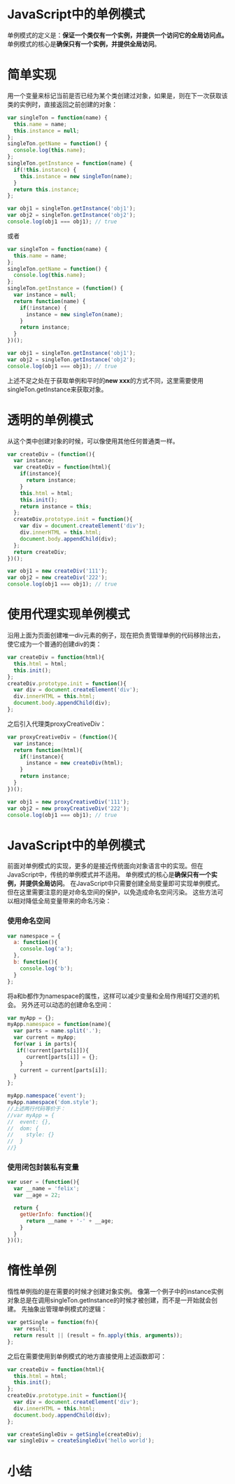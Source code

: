 # JavaScript中的单例模式
单例模式的定义是：**保证一个类仅有一个实例，并提供一个访问它的全局访问点。**
单例模式的核心是**确保只有一个实例，并提供全局访问**。
# 简单实现
用一个变量来标记当前是否已经为某个类创建过对象，如果是，则在下一次获取该类的实例时，直接返回之前创建的对象：
```javascript
var singleTon = function(name) {
  this.name = name;
  this.instance = null;
};
singleTon.getName = function() {
  console.log(this.name);
};
singleTon.getInstance = function(name) {
  if(!this.instance) {
    this.instance = new singleTon(name);
  }
  return this.instance;
};

var obj1 = singleTon.getInstance('obj1');
var obj2 = singleTon.getInstance('obj2');
console.log(obj1 === obj1); // true
```
或者
```javascript
var singleTon = function(name) {
  this.name = name;
};
singleTon.getName = function() {
  console.log(this.name);
};
singleTon.getInstance = (function() {
  var instance = null;
  return function(name) {
    if(!instance) {
      instance = new singleTon(name);
    }
    return instance;
  }
})();

var obj1 = singleTon.getInstance('obj1');
var obj2 = singleTon.getInstance('obj2');
console.log(obj1 === obj1); // true
```
上述不足之处在于获取单例和平时的**new xxx**的方式不同，这里需要使用singleTon.getInstance来获取对象。
# 透明的单例模式
从这个类中创建对象的时候，可以像使用其他任何普通类一样。
```javascript
var createDiv = (function(){
  var instance;
  var createDiv = function(html){
    if(instance){
      return instance;
    }
    this.html = html;
    this.init();
    return instance = this;
  };
  createDiv.prototype.init = function(){
    var div = document.createElement('div');
    div.innerHTML = this.html;
    document.body.appendChild(div);
  };
  return createDiv;
})();

var obj1 = new createDiv('111');
var obj2 = new createDiv('222');
console.log(obj1 === obj1); // true
```
# 使用代理实现单例模式
沿用上面为页面创建唯一div元素的例子，现在把负责管理单例的代码移除出去，使它成为一个普通的创建div的类：
```javascript
var createDiv = function(html){
  this.html = html;
  this.init();
};
createDiv.prototype.init = function(){
  var div = document.createElement('div');
  div.innerHTML = this.html;
  document.body.appendChild(div);
};
```
之后引入代理类proxyCreativeDiv：
```javascript
var proxyCreativeDiv = (function(){
  var instance;
  return function(html){
    if(!instance){
      instance = new createDiv(html);
    }
    return instance;
  }
})();

var obj1 = new proxyCreativeDiv('111');
var obj2 = new proxyCreativeDiv('222');
console.log(obj1 === obj1); // true
```
# JavaScript中的单例模式
前面对单例模式的实现，更多的是接近传统面向对象语言中的实现。但在JavaScript中，传统的单例模式并不适用。
单例模式的核心是**确保只有一个实例，并提供全局访问**。
在JavaScript中只需要创建全局变量即可实现单例模式。但在这里需要注意的是对命名空间的保护，以免造成命名空间污染。
这些方法可以相对降低全局变量带来的命名污染：
### 使用命名空间
```javascript
var namespace = {
  a: function(){
    console.log('a');
  },
  b: function(){
    console.log('b');
  }
};
```
将a和b都作为namespace的属性，这样可以减少变量和全局作用域打交道的机会。
另外还可以动态的创建命名空间：
```javascript
var myApp = {};
myApp.namespace = function(name){
  var parts = name.split('.');
  var current = myApp;
  for(var i in parts){
   if(!current[parts[i]]){
      current[parts[i]] = {};
    }
    current = current[parts[i]];
  }
};

myApp.namespace('event');
myApp.namespace('dom.style');
//上述两行代码等价于：
//var myApp = {
//  event: {},
//  dom: {
//    style: {}
//  }
//}
```
### 使用闭包封装私有变量
```javascript
var user = (function(){
  var __name = 'felix';
  var __age = 22;

  return {
    getUerInfo: function(){
      return __name + '-' + __age;
    }
  }
})();
```
# 惰性单例
惰性单例指的是在需要的时候才创建对象实例。
像第一个例子中的instance实例对象总是在调用singleTon.getInstance的时候才被创建，而不是一开始就会创建。
先抽象出管理单例模式的逻辑：
```javascript
var getSingle = function(fn){
  var result;
  return result || (result = fn.apply(this, arguments));
};
```
之后在需要使用到单例模式的地方直接使用上述函数即可：
```javascript
var createDiv = function(html){
  this.html = html;
  this.init();
};
createDiv.prototype.init = function(){
  var div = document.createElement('div');
  div.innerHTML = this.html;
  document.body.appendChild(div);
};

var createSingleDiv = getSingle(createDiv);
var singleDiv = createSingleDiv('hello world');
```
# 小结